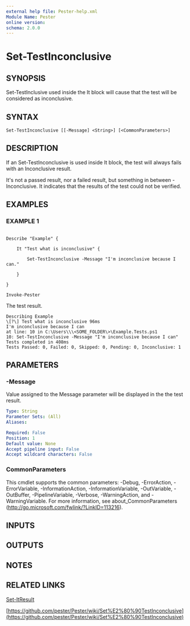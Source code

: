 ```yaml
---
external help file: Pester-help.xml
Module Name: Pester
online version:
schema: 2.0.0
---
```


# Set-TestInconclusive

## SYNOPSIS

Set-TestInclusive used inside the It block will cause that the test will be
considered as inconclusive.

## SYNTAX

```
Set-TestInconclusive [[-Message] <String>] [<CommonParameters>]
```

## DESCRIPTION

If an Set-TestInconclusive is used inside It block, the test will always fails
with an Inconclusive result.

It's not a passed result, nor a failed result, but something in between - Inconclusive.
It indicates that the results of the test could not be verified.

## EXAMPLES

### EXAMPLE 1

```

Describe "Example" {

    It "Test what is inconclusive" {

        Set-TestInconclusive -Message "I'm inconclusive because I can."

    }

}

Invoke-Pester
```

The test result.

```
Describing Example
\[?\] Test what is inconclusive 96ms
I'm inconclusive because I can
at line: 10 in C:\Users\\\<SOME_FOLDER\>\Example.Tests.ps1
10: Set-TestInconclusive -Message "I'm inconclusive because I can"
Tests completed in 408ms
Tests Passed: 0, Failed: 0, Skipped: 0, Pending: 0, Inconclusive: 1
```

## PARAMETERS

### -Message

Value assigned to the Message parameter will be displayed in the the test result.

```yaml
Type: String
Parameter Sets: (All)
Aliases:

Required: False
Position: 1
Default value: None
Accept pipeline input: False
Accept wildcard characters: False
```

### CommonParameters
This cmdlet supports the common parameters: -Debug, -ErrorAction, -ErrorVariable, -InformationAction, -InformationVariable, -OutVariable, -OutBuffer, -PipelineVariable, -Verbose, -WarningAction, and -WarningVariable. For more information, see about_CommonParameters (http://go.microsoft.com/fwlink/?LinkID=113216).

## INPUTS

## OUTPUTS

## NOTES

## RELATED LINKS

[Set-ItResult](Set-ItResult.md)

[https://github.com/pester/Pester/wiki/Set%E2%80%90TestInconclusive](https://github.com/pester/Pester/wiki/Set%E2%80%90TestInconclusive)
